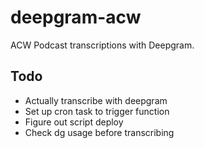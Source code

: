 # deepgram-acw

ACW Podcast transcriptions with Deepgram.

## Todo

+ Actually transcribe with deepgram
+ Set up cron task to trigger function
+ Figure out script deploy
+ Check dg usage before transcribing